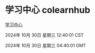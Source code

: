 # 学习中心 colearnhub
[学习中心](http://219.139.197.74:56308/colearnhub/)

2024年 10月 30日 星期三 12:40:01 CST

2024年 10月 30日 星期三 04:40:01 GMT
